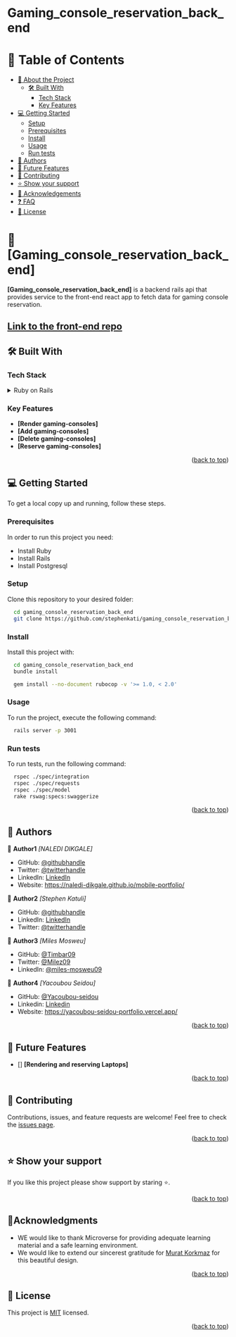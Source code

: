 # Gaming_console_reservation_back_end

<a name="readme-top"></a>

# 📗 Table of Contents
- [:book: About the Project](#about-project)
  - [:hammer_and_wrench: Built With](#built-with)
    - [Tech Stack](#tech-stack)
    - [Key Features](#key-features)
- [:computer: Getting Started](#getting-started)
  - [Setup](#setup)
  - [Prerequisites](#prerequisites)
  - [Install](#install)
  - [Usage](#usage)
  - [Run tests](#run-tests)
- [:busts_in_silhouette: Authors](#authors)
- [:telescope: Future Features](#future-features)
- [:handshake: Contributing](#contributing)
- [:star:️ Show your support](#support)
- [:pray: Acknowledgements](#acknowledgements)
- [:question: FAQ](#faq)
- [:memo: License](#license)

# 📖 [Gaming_console_reservation_back_end] <a name="about-project"></a>

**[Gaming_console_reservation_back_end]** is a backend rails api that provides service to the front-end react app to fetch data for gaming console reservation.

## [Link to the front-end repo](https://github.com/stephenkati/gaming_console_reservation_front_end.git)


## 🛠 Built With <a name="built-with"></a>

### Tech Stack <a name="tech-stack"></a>
<details>
  <summary>Ruby on Rails</summary>
  <ul>
    <li><a>https://rubyonrails.org/</a></li>
  </ul>
</details>

### Key Features <a name="key-features"></a>

- **[Render gaming-consoles]**
- **[Add gaming-consoles]**
- **[Delete gaming-consoles]**
- **[Reserve gaming-consoles]**

<p align="right">(<a href="#readme-top">back to top</a>)</p>


## 💻 Getting Started <a name="getting-started"></a>

To get a local copy up and running, follow these steps.

### Prerequisites

In order to run this project you need:
- Install Ruby
- Install Rails
- Install Postgresql

### Setup

Clone this repository to your desired folder:

```sh
  cd gaming_console_reservation_back_end
  git clone https://github.com/stephenkati/gaming_console_reservation_back_end.git
```

### Install

Install this project with:

```sh
  cd gaming_console_reservation_back_end
  bundle install
```

```sh
  gem install --no-document rubocop -v '>= 1.0, < 2.0' 
```

### Usage

To run the project, execute the following command:

```sh
  rails server -p 3001
```

### Run tests

To run tests, run the following command:

```sh
  rspec ./spec/integration
  rspec ./spec/requests
  rspec ./spec/model
  rake rswag:specs:swaggerize
```

<p align="right">(<a href="#readme-top">back to top</a>)</p>


## 👥 Authors <a name="authors"></a>

👤 **Author1**
 *[NALEDI DIKGALE]*
 
- GitHub: [@githubhandle](https://github.com/Naledi-Dikgale)
- Twitter: [@twitterhandle](https://twitter.com/ChichiTheStar)
- LinkedIn: [LinkedIn](https://www.linkedin.com/in/naledi-dikgale-068423159/)
- Website: https://naledi-dikgale.github.io/mobile-portfolio/

👤 **Author2**
*[Stephen Katuli]*
 
- GitHub: [@githubhandle](https://github.com/stephenkati)
- LinkedIn: [LinkedIn](https://www.linkedin.com/in/stephen-katuli/)
- Twitter: [@twitterhandle](https://twitter.com/stephen57913145)

👤 **Author3**
*[Miles Mosweu]*

- GitHub: [@Timbar09](https://github.com/Timbar09)
- Twitter: [@Milez09](https://twitter.com/Milez09)
- LinkedIn: [@miles-mosweu09](https://www.linkedin.com/in/miles-mosweu09)

👤 **Author4**
*[Yacoubou Seidou]*
- GitHub: [@Yacoubou-seidou](https://github.com/Yacoubou-seidou)
- Linkedin: [Linkedin](https://www.linkedin.com/in/yacoubou-seidou-chaibou)
- Website: https://yacoubou-seidou-portfolio.vercel.app/



<p align="right">(<a href="#readme-top">back to top</a>)</p>


## 🔭 Future Features <a name="future-features"></a>

- [] **[Rendering and reserving Laptops]**

<p align="right">(<a href="#readme-top">back to top</a>)</p>


## 🤝 Contributing <a name="contributing"></a>

Contributions, issues, and feature requests are welcome!
Feel free to check the [issues page](https://github.com/stephenkati/gaming_console_reservation_back_end/issues).

<p align="right">(<a href="#readme-top">back to top</a>)</p>


## ⭐ Show your support <a name="support"></a>

If you like this project please show support by staring :star:️.

<p align="right">(<a href="#readme-top">back to top</a>)</p>

<!-- ACKNOWLEDGEMENTS -->

## 🙏Acknowledgments <a name="acknowledgements"></a>

* WE would like to thank Microverse for providing adequate learning material and a safe learning environment.
* We would like to extend our sincerest gratitude for [Murat Korkmaz](https://www.behance.net/gallery/26425031/Vespa-Responsive-Redesign) for this beautiful design.

<p align="right">(<a href="#readme-top">back to top</a>)</p>

<!-- LICENSE -->

## 📝 License <a name="license"></a>

This project is [MIT](./LICENSE) licensed.

<p align="right">(<a href="#readme-top">back to top</a>)</p>
